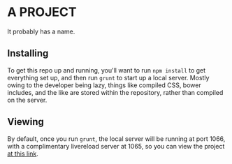 # A PROJECT

It probably has a name.

## Installing

To get this repo up and running, you'll want to run `npm install` to get everything set up, and then run `grunt` to start up a local server. Mostly owing to the developer being lazy, things like compiled CSS, bower includes, and the like are stored within the repository, rather than compiled on the server.

## Viewing

By default, once you run `grunt`, the local server will be running at port 1066, with a complimentary livereload server at 1065, so you can view the project [at this link](http://localhost:1066).
